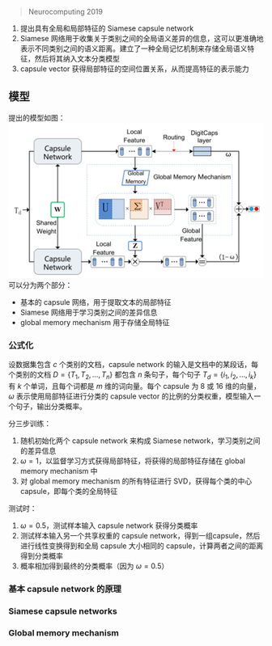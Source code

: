 
> Neurocomputing 2019

1. 提出具有全局和局部特征的 Siamese capsule network
2. Siamese 网络用于收集关于类别之间的全局语义差异的信息，这可以更准确地表示不同类别之间的语义距离。建立了一种全局记忆机制来存储全局语义特征，然后将其纳入文本分类模型
3. capsule vector 获得局部特征的空间位置关系，从而提高特征的表示能力

## 模型

提出的模型如图：![](./image/Pasted%20image%2020230130191712.png)
可以分为两个部分：
+ 基本的 capsule 网络，用于提取文本的局部特征
+ Siamese 网络用于学习类别之间的差异信息
+ global memory mechanism 用于存储全局特征

### 公式化

设数据集包含 $c$ 个类别的文档，capsule network 的输入是文档中的某段话，每个类别的文档 $D=\left\{T_1, T_2, \ldots, T_n\right\}$ 都包含 $n$ 条句子，每个句子 $T_d=\left\{i_1, i_2, \ldots, i_k\right\}$ 有 $k$ 个单词，且每个词都是 $m$ 维的词向量。每个 capsule 为 $8$ 或 $16$ 维的向量，$\omega$ 表示使用局部特征进行分类的 capsule vector 的比例的分类权重，模型输入一个句子，输出分类概率。

分三步训练：
1. 随机初始化两个 capsule network 来构成 Siamese network，学习类别之间的差异信息
2. $\omega=1$，以监督学习方式获得局部特征，将获得的局部特征存储在 global memory mechanism 中
3. 对 global memory mechanism 的所有特征进行 SVD，获得每个类的中心 capsule，即每个类的全局特征

测试时：
1. $\omega=0.5$，测试样本输入 capsule network 获得分类概率
2. 测试样本输入另一个共享权重的 capsule network，得到一组capsule，然后进行线性变换得到和全局 capsule 大小相同的 capsule，计算两者之间的距离得到分类概率
3. 概率相加得到最终的分类概率（因为 $\omega=0.5$）

### 基本 capsule network 的原理

### Siamese capsule networks

### Global memory mechanism